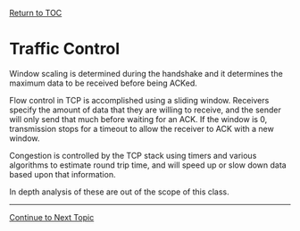 <a href="https://github.com/CyberTrainingUSAF/08-Network-Programming/blob/master/00-Table-of-Contents.md" > Return to TOC </a>

# Traffic Control

Window scaling is determined during the handshake and it determines the maximum data to be received before being ACKed.

Flow control in TCP is accomplished using a sliding window. Receivers specify the amount of data that they are willing to receive, and the sender will only send that much before waiting for an ACK. If the window is 0, transmission stops for a timeout to allow the receiver to ACK with a new window.

Congestion is controlled by the TCP stack using timers and various algorithms to estimate round trip time, and will speed up or slow down data based upon that information.

In depth analysis of these are out of the scope of this class.

---

<a href="https://github.com/CyberTrainingUSAF/08-Network-Programming/blob/master/06-osi-layer-4/udp.md" > Continue to Next Topic </a>

